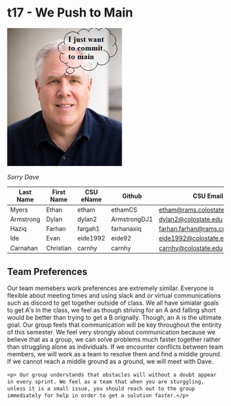 # t17 - We Push to Main
<p>
    <img src="/team/images/daveMeme.jpg?raw=true" alt>
</p>
<p>
    <em>Sorry Dave</em>
</p>

| Last Name | First Name | CSU eName | Github | CSU Email |
|---|---|---|---|---|
|Myers|Ethan|etham|ethamCS|etham@rams.colostate.edu|
|Armstrong|Dylan|dylan2|ArmstrongDJ1|dylan2@colostate.edu|
|Haziq|Farhan|fargah1|farhanaxiq|farhan.farhan@rams.colostate.edu|
|Ide|Evan|eide1992|eide92|eide1992@colostate.edu|
| Carnahan | Christian | carnhy | carnhy | carnhy@colostate.edu |

<div> 
<h2> Team Preferences </h2> 
    <p>Our team memebers work preferences are extremely similar. Everyone is flexible about meeting times and using slack and or virtual communications such as discord to get together outside of class. We all have simialar goals to get A's in the class, we feel as though striving for an A and falling short would be better than trying to get a B orignally. Though, an A is the ultimate goal. Our group feels that communication will be key throughout the entirity of this semester. We feel very strongly about communication because we believe that as a group, we can solve problems much faster together rather than struggling alone as individuals. If we encounter conflicts between team members, we will work as a team to resolve them and find a middle ground. If we cannot reach a middle ground as a ground, we will meet with Dave.</p>
    
    <p> Our group understands that obstacles will without a doubt appear in every sprint. We feel as a team that when you are sturggling, unless it is a small issue, you should reach out to the group immediately for help in order to get a solution faster.</p>

</div>

